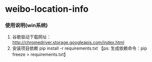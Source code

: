 # weibo-location-info

### 使用说明(win系统)
1. 谷歌驱动下载网址：
    http://chromedriver.storage.googleapis.com/index.html
2. 安装项目依赖 pip install -r requirements.txt  【ps: 生成依赖命令：pip freeze > requirements.txt】